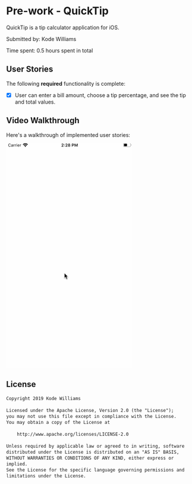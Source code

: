 # Pre-work - QuickTip

QuickTip is a tip calculator application for iOS.

Submitted by: Kode Williams

Time spent: 0.5 hours spent in total

## User Stories

The following **required** functionality is complete:

* [x] User can enter a bill amount, choose a tip percentage, and see the tip and total values.

## Video Walkthrough 

Here's a walkthrough of implemented user stories:

<img src='./walkthrough.gif' title='Video Walkthrough' width='' alt='Video Walkthrough' />

## License

    Copyright 2019 Kode Williams

    Licensed under the Apache License, Version 2.0 (the "License");
    you may not use this file except in compliance with the License.
    You may obtain a copy of the License at

        http://www.apache.org/licenses/LICENSE-2.0

    Unless required by applicable law or agreed to in writing, software
    distributed under the License is distributed on an "AS IS" BASIS,
    WITHOUT WARRANTIES OR CONDITIONS OF ANY KIND, either express or implied.
    See the License for the specific language governing permissions and
    limitations under the License.